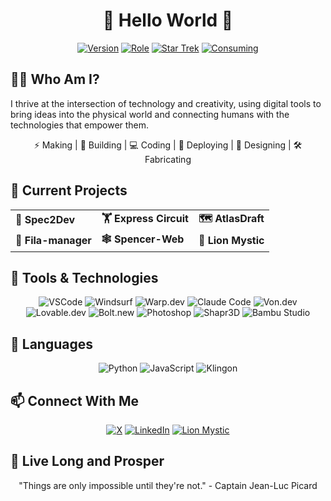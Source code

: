 # <div align="center">👋 Hello World 👋</div>

<div align="center">

[![Version](https://img.shields.io/badge/Version-37-blue?style=for-the-badge)](https://github.com/spenceriam)
[![Role](https://img.shields.io/badge/Role-Creator-orange?style=for-the-badge)](https://github.com/spenceriam)
[![Star Trek](https://img.shields.io/badge/Star%20Trek-TNG-red?style=for-the-badge)](https://github.com/spenceriam)
[![Consuming](https://img.shields.io/badge/Consuming-Coffee-8B4513?style=for-the-badge)](https://github.com/spenceriam)

</div>

## 🧙‍♂️ Who Am I?

I thrive at the intersection of technology and creativity, using digital tools to bring ideas into the physical world and connecting humans with the technologies that empower them.

<div align="center">
  
⚡ Making | 🔧 Building | 💻 Coding | 🤖 Deploying | 🎨 Designing | 🛠️ Fabricating 

</div>

## 🚀 Current Projects

<table>
  <tr>
    <td><b>📝 Spec2Dev</b></td>
    <td><b>🏋️ Express Circuit</b></td>
    <td><b>🗺️ AtlasDraft</b></td>
  </tr>
  <tr>
    <td><b>🧵 Fila-manager</b></td>
    <td><b>🕸️ Spencer-Web</b></td>
    <td><b>🦁 Lion Mystic</b></td>
  </tr>
</table>

## 🔧 Tools & Technologies

<div align="center">

![VSCode](https://img.shields.io/badge/VSCode-007ACC?style=flat-square&logo=visual-studio-code&logoColor=white)
![Windsurf](https://img.shields.io/badge/Windsurf-2B9EBC?style=flat-square)
![Warp.dev](https://img.shields.io/badge/Warp-6610f2?style=flat-square)
![Claude Code](https://img.shields.io/badge/Claude%20Code-3D4599?style=flat-square)
![Von.dev](https://img.shields.io/badge/Von.dev-000000?style=flat-square)
![Lovable.dev](https://img.shields.io/badge/Lovable.dev-FF5733?style=flat-square)
![Bolt.new](https://img.shields.io/badge/Bolt.new-FFA500?style=flat-square)
![Photoshop](https://img.shields.io/badge/Photoshop-31A8FF?style=flat-square&logo=adobe-photoshop&logoColor=white)
![Shapr3D](https://img.shields.io/badge/Shapr3D-FF0000?style=flat-square)
![Bambu Studio](https://img.shields.io/badge/Bambu%20Studio-88CE02?style=flat-square)

</div>

## 💬 Languages

<div align="center">

![Python](https://img.shields.io/badge/Python-3776AB?style=flat-square&logo=python&logoColor=white)
![JavaScript](https://img.shields.io/badge/JavaScript-F7DF1E?style=flat-square&logo=javascript&logoColor=black)
![Klingon](https://img.shields.io/badge/Klingon-BA0C2F?style=flat-square)

</div>

## 📫 Connect With Me

<div align="center">

[![X](https://img.shields.io/badge/X-black?style=flat-square&logo=x&logoColor=white)](https://x.com/spencer_i_am)
[![LinkedIn](https://img.shields.io/badge/LinkedIn-0077B5?style=flat-square&logo=linkedin&logoColor=white)](https://www.linkedin.com/in/spencerfrancisco/)
[![Lion Mystic](https://img.shields.io/badge/Lion%20Mystic-FFA500?style=flat-square)](https://lionmystic.com/)

</div>

## 🖖 Live Long and Prosper

<div align="center">

"Things are only impossible until they're not." - Captain Jean-Luc Picard

</div>
<!--
**spenceriam/spenceriam** is a ✨ special ✨ repository because its `README.md` appears on your GitHub profile.
-->
